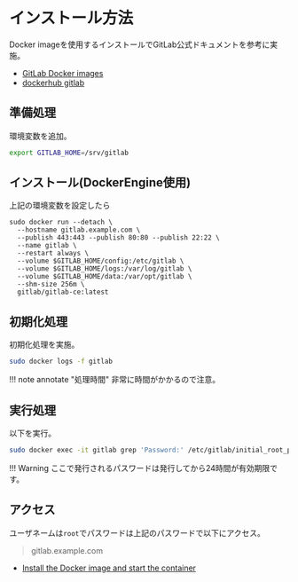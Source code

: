 # インストール方法

Docker imageを使用するインストールでGitLab公式ドキュメントを参考に実施。

* [GitLab Docker images](https://docs.gitlab.com/ee/install/docker.html)
* [dockerhub gitlab](https://hub.docker.com/u/gitlab)

## 準備処理

環境変数を追加。

```bash
export GITLAB_HOME=/srv/gitlab
```

## インストール(DockerEngine使用)

上記の環境変数を設定したら

``` docker
sudo docker run --detach \
  --hostname gitlab.example.com \
  --publish 443:443 --publish 80:80 --publish 22:22 \
  --name gitlab \
  --restart always \
  --volume $GITLAB_HOME/config:/etc/gitlab \
  --volume $GITLAB_HOME/logs:/var/log/gitlab \
  --volume $GITLAB_HOME/data:/var/opt/gitlab \
  --shm-size 256m \
  gitlab/gitlab-ce:latest
```

## 初期化処理

初期化処理を実施。

```bash
sudo docker logs -f gitlab
```

!!! note annotate "処理時間"
    非常に時間がかかるので注意。

## 実行処理

以下を実行。

```bash
sudo docker exec -it gitlab grep 'Password:' /etc/gitlab/initial_root_password
```

!!! Warning
    ここで発行されるパスワードは発行してから24時間が有効期限です。

## アクセス

ユーザネームは```root```でパスワードは上記のパスワードで以下にアクセス。
> gitlab.example.com

* [Install the Docker image and start the container](https://docs.gitlab.com/runner/install/docker.html)
